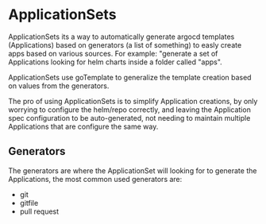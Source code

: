 # ApplicationSets

ApplicationSets its a way to automatically generate argocd templates (Applications) based on generators (a list of something) to easly create apps based on various sources. For example: "generate a set of Applications looking for helm charts inside a folder called "apps".

ApplicationSets use goTemplate to generalize the template creation based on values from the generators.

The pro of using ApplicationSets is to simplify Application creations, by only worrying to configure the helm/repo correctly, and leaving the Application spec configuration to be auto-generated, not needing to maintain multiple Applications that are configure the same way.

## Generators

The generators are where the ApplicationSet will looking for to generate the Applications, the most common used generators are:

- git
- gitfile
- pull request
